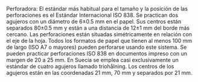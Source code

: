Perforadora: El estándar más habitual para el tamaño y la posición de las perforaciones es el Estándar Internacional ISO 838. Se practican dos agujeros con un diámetro de 6±0.5 mm en el papel. Sus centros están separados 80±0.5 mm y están a una distancia de 12±1 mm del borde más cercano. Las perforaciones están situadas simétricamente en relación con el eje de la hoja. Todos los formatos de papel que tienen al menos 100 mm de largo (ISO A7 o mayores) pueden perforarse usando este sistema. Se pueden practicar perforaciones ISO 838 en documentos impreso con un margen de 20 a 25 mm. En Suecia se emplea casi exclusivamente un estándar de cuatro agujeros llamado triohålning. Los centros de los agujeros están en las coordenadas 21 mm, 70 mm y separados por 21 mm.
